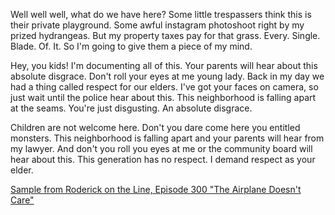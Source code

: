 Well well well, what do we have here? 
Some little trespassers think this is their private playground.
Some awful instagram photoshoot right by my prized hydrangeas.
But my property taxes pay for that grass.
Every. Single. Blade. Of. It.
So I'm going to give them a piece of my mind.

Hey, you kids! I'm documenting all of this. 
Your parents will hear about this absolute disgrace.
Don't roll your eyes at me young lady.
Back in my day we had a thing called respect for our elders.
I've got your faces on camera, so just wait until the police hear about this. 
This neighborhood is falling apart at the seams.
You're just disgusting. An absolute disgrace.

Children are not welcome here.
Don't you dare come here you entitled monsters.
This neighborhood is falling apart and your parents will hear from my lawyer.
And don't you roll you eyes at me or the community board will hear about this.
This generation has no respect. I demand respect as your elder.

[Sample from Roderick on the Line, Episode 300 "The Airplane Doesn't Care"](https://www.merlinmann.com/roderick/ep-300-the-airplane-doesnt-care.html)